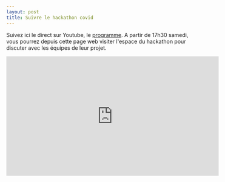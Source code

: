 ```yaml
---
layout: post
title: Suivre le hackathon covid
---
```


Suivez ici le direct sur Youtube, le [programme](https://hackathon-covid.fr/programme/). A partir de 17h30 samedi, vous pourrez depuis cette page web visiter l'espace du hackathon pour discuter avec les équipes de leur projet. 

<iframe width="560" height="315" src="https://www.youtube.com/embed/O_RUjwyQNpw" title="YouTube video player" frameborder="0" allow="accelerometer; autoplay; clipboard-write; encrypted-media; gyroscope; picture-in-picture" allowfullscreen></iframe>
